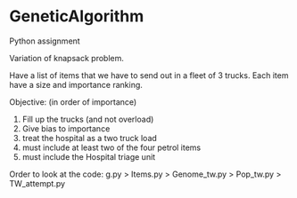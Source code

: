 # GeneticAlgorithm
Python assignment

Variation of knapsack problem.

Have a list of items that we have to send out in a fleet of 3 trucks.
Each item have a size and importance ranking.

Objective: (in order of importance)
1. Fill up the trucks (and not overload)
2. Give bias to importance
3. treat the hospital as a two truck load 
4. must include at least two of the four petrol items
5. must include the Hospital triage unit

Order to look at the code:
g.py > Items.py > Genome_tw.py > Pop_tw.py > TW_attempt.py
